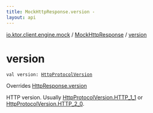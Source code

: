 ```yaml
---
title: MockHttpResponse.version - 
layout: api
---
```


<div class='api-docs-breadcrumbs'><a href="../index.html">io.ktor.client.engine.mock</a> / <a href="index.html">MockHttpResponse</a> / <a href="./version.html">version</a></div>

# version

<div class="signature"><code><span class="keyword">val </span><span class="identifier">version</span><span class="symbol">: </span><a href="../../io.ktor.http/-http-protocol-version/index.html"><span class="identifier">HttpProtocolVersion</span></a></code></div>

Overrides <a href="../../io.ktor.client.response/-http-response/version.html">HttpResponse.version</a>

HTTP version. Usually <a href="../../io.ktor.http/-http-protocol-version/-h-t-t-p_1_1.html">HttpProtocolVersion.HTTP_1_1</a> or <a href="../../io.ktor.http/-http-protocol-version/-h-t-t-p_2_0.html">HttpProtocolVersion.HTTP_2_0</a>.

